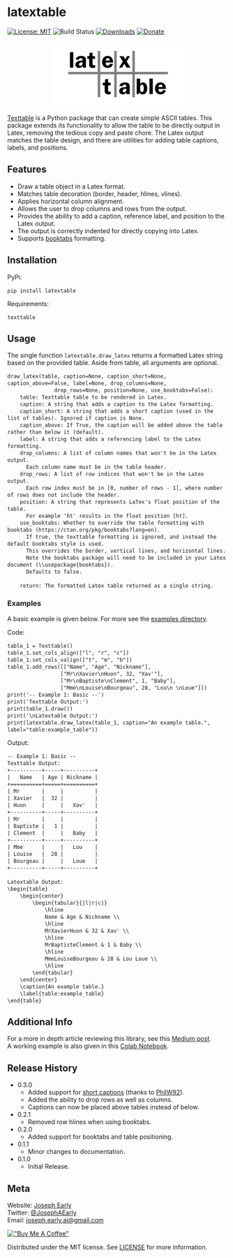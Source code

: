 # latextable

[![License: MIT](https://img.shields.io/badge/License-MIT-yellow.svg)](https://opensource.org/licenses/MIT)
![Build Status](https://github.com/JAEarly/latextable/workflows/build/badge.svg)
[![Downloads](https://static.pepy.tech/personalized-badge/latextable?period=total&units=abbreviation&left_color=grey&right_color=blue&left_text=Downloads)](https://pepy.tech/project/latextable)
[![Donate](https://img.shields.io/badge/Donate-PayPal-green.svg)](https://paypal.me/JosephAEarly?country.x=GB&locale.x=en_GB)

<p align="center">
	<img src="/docs/latextable_logo.png" width="300" />
</p>

[Texttable](https://github.com/foutaise/texttable) is a Python package that can create simple ASCII tables.
This package extends its functionality to allow the table to be directly output in Latex, removing the tedious copy and paste chore.
The Latex output matches the table design, and there are utilities for adding table captions, labels, and positions.

## Features
- Draw a table object in a Latex format.
- Matches table decoration (border, header, hlines, vlines).
- Applies horizontal column alignment.
- Allows the user to drop columns and rows from the output.
- Provides the ability to add a caption, reference label, and position to the Latex output.
- The output is correctly indented for directly copying into Latex.
- Supports [booktabs](https://ctan.org/pkg/booktabs?lang=en) formatting.

## Installation

PyPi:

```
pip install latextable
```

Requirements:

```
texttable
```

## Usage

The single function `latextable.draw_latex` returns a formatted Latex string based on the provided table.
Aside from table, all arguments are optional.

```
draw_latex(table, caption=None, caption_short=None, caption_above=False, label=None, drop_columns=None,
               drop_rows=None, position=None, use_booktabs=False):
    table: Texttable table to be rendered in Latex.
    caption: A string that adds a caption to the Latex formatting.
    caption_short: A string that adds a short caption (used in the list of tables). Ignored if caption is None.
    caption_above: If True, the caption will be added above the table rather than below it (default).
    label: A string that adds a referencing label to the Latex formatting.
    drop_columns: A list of column names that won't be in the Latex output.
      Each column name must be in the table header.
    drop_rows: A list of row indices that won't be in the Latex output.
      Each row index must be in [0, number of rows - 1], where number of rows does not include the header.
    position: A string that represents LaTex's float position of the table.
      For example 'ht' results in the float position [ht].
    use_booktabs: Whether to override the table formatting with booktabs (https://ctan.org/pkg/booktabs?lang=en).
      If true, the texttable formatting is ignored, and instead the default booktabs style is used.
      This overrides the border, vertical lines, and horizontal lines.
      Note the booktabs package will need to be included in your Latex document (\\usepackage{booktabs}).
      Defaults to false.

    return: The formatted Latex table returned as a single string.
```

### Examples
A basic example is given below.
For more see the [examples directory](examples).

Code:

```
table_1 = Texttable()
table_1.set_cols_align(["l", "r", "c"])
table_1.set_cols_valign(["t", "m", "b"])
table_1.add_rows([["Name", "Age", "Nickname"],
                 ["Mr\nXavier\nHuon", 32, "Xav'"],
                 ["Mr\nBaptiste\nClement", 1, "Baby"],
                 ["Mme\nLouise\nBourgeau", 28, "Lou\n \nLoue"]])
print('-- Example 1: Basic --')
print('Texttable Output:')
print(table_1.draw())
print('\nLatextable Output:')
print(latextable.draw_latex(table_1, caption="An example table.", label="table:example_table"))
```

Output:

```
-- Example 1: Basic --
Texttable Output:
+----------+-----+----------+
|   Name   | Age | Nickname |
+==========+=====+==========+
| Mr       |     |          |
| Xavier   |  32 |          |
| Huon     |     |   Xav'   |
+----------+-----+----------+
| Mr       |     |          |
| Baptiste |   1 |          |
| Clement  |     |   Baby   |
+----------+-----+----------+
| Mme      |     |   Lou    |
| Louise   |  28 |          |
| Bourgeau |     |   Loue   |
+----------+-----+----------+

Latextable Output:
\begin{table}
	\begin{center}
		\begin{tabular}{|l|r|c|}
			\hline
			Name & Age & Nickname \\
			\hline
			MrXavierHuon & 32 & Xav' \\
			\hline
			MrBaptisteClement & 1 & Baby \\
			\hline
			MmeLouiseBourgeau & 28 & Lou Loue \\
			\hline
		\end{tabular}
	\end{center}
	\caption{An example table.}
	\label{table:example_table}
\end{table}
```

## Additional Info

For a more in depth article reviewing this library, see this [Medium post](https://towardsdatascience.com/how-to-create-latex-tables-directly-from-python-code-5228c5cea09a).  
A working example is also given in this [Colab Notebook](https://colab.research.google.com/drive/1Iq10lHznMngg1-Uoo-QtpTPii1JDYSQA?usp=sharing).  

## Release History

* 0.3.0
    * Added support for [short captions](https://tex.stackexchange.com/questions/11579/short-captions-for-figures-in-listoffigures)
      (thanks to [PhilW92](https://github.com/PhilW92)).
    * Added the ability to drop rows as well as columns.
    * Captions can now be placed above tables instead of below.
* 0.2.1
    * Removed row hlines when using booktabs.
* 0.2.0
    * Added support for booktabs and table positioning.
* 0.1.1
    * Minor changes to documentation.
* 0.1.0
    * Initial Release.

## Meta

Website: [Joseph Early](https://www.jearly.co.uk/)  
Twitter: [@JosephAEarly](https://twitter.com/JosephAEarly)  
Email: [joseph.early.ai@gmail.com](mailto:joseph.early.ai@gmail.com)

[!["Buy Me A Coffee"](https://www.buymeacoffee.com/assets/img/custom_images/orange_img.png)](https://www.buymeacoffee.com/jearly)

Distributed under the MIT license. See [LICENSE](LICENSE) for more information.
